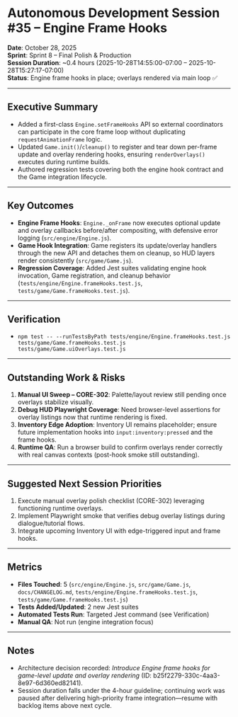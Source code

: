 # Autonomous Development Session #35 – Engine Frame Hooks

**Date**: October 28, 2025  
**Sprint**: Sprint 8 – Final Polish & Production  
**Session Duration**: ~0.4 hours (2025-10-28T14:55:00-07:00 – 2025-10-28T15:27:17-07:00)  
**Status**: Engine frame hooks in place; overlays rendered via main loop ✅

---

## Executive Summary
- Added a first-class `Engine.setFrameHooks` API so external coordinators can participate in the core frame loop without duplicating `requestAnimationFrame` logic.
- Updated `Game.init()`/`cleanup()` to register and tear down per-frame update and overlay rendering hooks, ensuring `renderOverlays()` executes during runtime builds.
- Authored regression tests covering both the engine hook contract and the Game integration lifecycle.

---

## Key Outcomes
- **Engine Frame Hooks**: `Engine._onFrame` now executes optional update and overlay callbacks before/after compositing, with defensive error logging (`src/engine/Engine.js`).
- **Game Hook Integration**: Game registers its update/overlay handlers through the new API and detaches them on cleanup, so HUD layers render consistently (`src/game/Game.js`).
- **Regression Coverage**: Added Jest suites validating engine hook invocation, Game registration, and cleanup behavior (`tests/engine/Engine.frameHooks.test.js`, `tests/game/Game.frameHooks.test.js`).

---

## Verification
- `npm test -- --runTestsByPath tests/engine/Engine.frameHooks.test.js tests/game/Game.frameHooks.test.js tests/game/Game.uiOverlays.test.js`

---

## Outstanding Work & Risks
1. **Manual UI Sweep – CORE-302**: Palette/layout review still pending once overlays stabilize visually.
2. **Debug HUD Playwright Coverage**: Need browser-level assertions for overlay listings now that runtime rendering is fixed.
3. **Inventory Edge Adoption**: Inventory UI remains placeholder; ensure future implementation hooks into `input:inventory:pressed` and the frame hooks.
4. **Runtime QA**: Run a browser build to confirm overlays render correctly with real canvas contexts (post-hook smoke still outstanding).

---

## Suggested Next Session Priorities
1. Execute manual overlay polish checklist (CORE-302) leveraging functioning runtime overlays.
2. Implement Playwright smoke that verifies debug overlay listings during dialogue/tutorial flows.
3. Integrate upcoming Inventory UI with edge-triggered input and frame hooks.

---

## Metrics
- **Files Touched**: 5 (`src/engine/Engine.js`, `src/game/Game.js`, `docs/CHANGELOG.md`, `tests/engine/Engine.frameHooks.test.js`, `tests/game/Game.frameHooks.test.js`)
- **Tests Added/Updated**: 2 new Jest suites
- **Automated Tests Run**: Targeted Jest command (see Verification)
- **Manual QA**: Not run (engine integration focus)

---

## Notes
- Architecture decision recorded: *Introduce Engine frame hooks for game-level update and overlay rendering* (ID: b25f2279-330c-4aa3-8e97-6d360ed82141).
- Session duration falls under the 4-hour guideline; continuing work was paused after delivering high-priority frame integration—resume with backlog items above next cycle.
